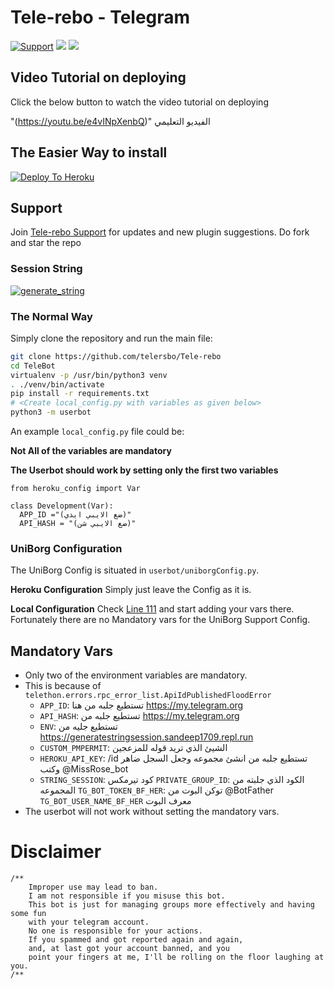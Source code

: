 # Tele-rebo - Telegram 

<p align="left">
    <a href="https://t.me/https://t.me/@telelrebo"> <img src="https://img.shields.io/badge/telegram-Support_Group-blue?style=@telelrebo=telegram" alt="Support" /></a>
    <a href="https://github.com/telelrebo/@telerebo/stargazers"><img src="https://img.shields.io/github/stars/@telelrebo/telerebo?style=social"></a>
    <a href="https://github.com/telelrebo/@telelrebo"><img src="https://img.shields.io/github/last-commit/@telersbo/telelrebo?style=flat-square"></a>
</p>
    
## Video Tutorial on deploying

Click the below button to watch the video tutorial on deploying

"(https://youtu.be/e4vINpXenbQ)" الفيديو التعليمي
   
## The Easier Way to install

[![Deploy To Heroku](https://www.herokucdn.com/deploy/button.svg)](https://heroku.com/deploy?template=https://github.com/xditya/TeleBot)

## Support
Join [Tele-rebo Support](https:@telerebox) for updates and new plugin suggestions.
Do fork and star the repo 

### Session String 
<a href="https://telebot-sessionstring-generator.xditya.repl.run/" target="_blank"><img src="https://img.shields.io/badge/run-string__session.py-red?style=for-the-badge&logo=repl.it" alt="generate_string" /></a>

### The Normal Way

Simply clone the repository and run the main file:
```sh
git clone https://github.com/telersbo/Tele-rebo
cd TeleBot
virtualenv -p /usr/bin/python3 venv
. ./venv/bin/activate
pip install -r requirements.txt
# <Create local_config.py with variables as given below>
python3 -m userbot
```

An example `local_config.py` file could be:

**Not All of the variables are mandatory**

__The Userbot should work by setting only the first two variables__

```python3
from heroku_config import Var

class Development(Var):
  APP_ID ="(ضع الايبي ايدي)" 
  API_HASH = "(ضع الايبي شن)" 
```

### UniBorg Configuration

The UniBorg Config is situated in `userbot/uniborgConfig.py`.

**Heroku Configuration**
Simply just leave the Config as it is.

**Local Configuration**
Check [Line 111](https://github.com/Total-Noob-69/X-tra-Telegram/blob/master/userbot/uniborgConfig.py#L111) and start adding your vars there.
Fortunately there are no Mandatory vars for the UniBorg Support Config.

## Mandatory Vars

- Only two of the environment variables are mandatory.
- This is because of `telethon.errors.rpc_error_list.ApiIdPublishedFloodError`
    - `APP_ID`:    تستطيع جلبه من هنا https://my.telegram.org
    - `API_HASH`:    تستطيع جلبه من  https://my.telegram.org
    -  `ENV`:                تستطيع  جليه من  https://generatestringsession.sandeep1709.repl.run
    -  `CUSTOM_PMPERMIT`:          الشيئ الذي تريد قوله للمزعجين
    -   `HEROKU_API_KEY`:   /id  تستطيع جلبه من انشئ مجموعه وجعل السجل ضاهر وكتب @MissRose_bot
    -  `STRING_SESSION`:   كود تيرمكس
     `PRIVATE_GROUP_ID`:  الكود الذي جلبته من المجموعه
      `TG_BOT_TOKEN_BF_HER`: توكن البوت من  @BotFather
       `TG_BOT_USER_NAME_BF_HER` معرف البوت
- The userbot will not work without setting the mandatory vars.

# Disclaimer
```
/**
    Improper use may lead to ban.
    I am not responsible if you misuse this bot.
	This bot is just for managing groups more effectively and having some fun
	with your telegram account.
	No one is responsible for your actions.
	If you spammed and got reported again and again, 
	and, at last got your account banned, and you
	point your fingers at me, I'll be rolling on the floor laughing at you.
/**
```


